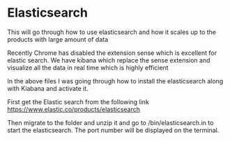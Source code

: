 # Elasticsearch
This will go through how to use elasticsearch and how it scales up to the products with large amount of data

Recently Chrome has disabled the extension sense which is excellent for elastic search. We have kibana which replace the sense extension and visualize all the data in real time which is highly efficient

In the above files I was going through how to install the elasticsearch along with Kiabana and activate it.

First get the Elastic search from the following link 
https://www.elastic.co/products/elasticsearch

Then migrate to the folder and unzip it and go to /bin/elasticsearch.in to start the elasticsearch. The port number will be displayed on the terminal. 


